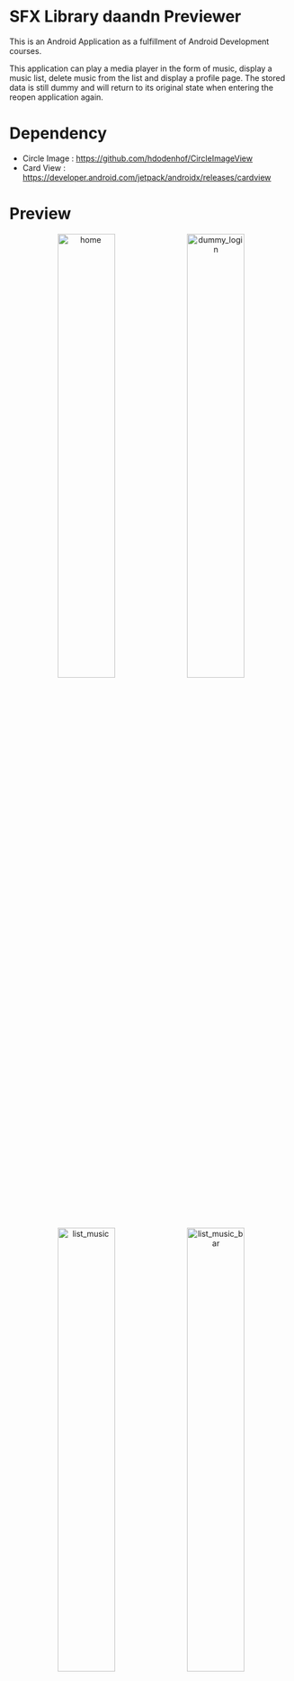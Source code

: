 # SFX Library daandn Previewer


This is an Android Application as a fulfillment of Android Development courses.

This application can play a media player in the form of music, display a music list, delete music from the list and display a profile page. The stored data is still dummy and will return to its original state when entering the reopen application again.

# Dependency
- Circle Image : https://github.com/hdodenhof/CircleImageView
- Card View : https://developer.android.com/jetpack/androidx/releases/cardview

# Preview
<p align="center">
  <img alt="home" src="https://user-images.githubusercontent.com/60127414/169384028-dccb04a5-7556-4572-8108-e2d60ebaadde.png" width="45%"/> <img alt="dummy_login" src="https://user-images.githubusercontent.com/60127414/169384567-96eeb838-80e1-4112-936a-3484a7f5850d.png" width="45%"/>
</p>

<p align="center">
  <img alt="list_music" src="https://user-images.githubusercontent.com/60127414/169384698-94ca14fb-10c8-48d9-a3a5-2659e32a84c1.png" width="45%"/> <img alt="list_music_bar" src="https://user-images.githubusercontent.com/60127414/169384783-09d74653-f2da-4310-beee-853785838562.png" width="45%"/>
</p>

<p align="center">
  <img alt="play_music" src="https://user-images.githubusercontent.com/60127414/169384904-e4822054-508a-4133-a585-fd0e9743ab2b.png" width="45%"/> <img alt="profile" src="https://user-images.githubusercontent.com/60127414/169384963-14744356-297f-428b-b745-88fdb6e154a5.png" width="45%"/>
</p>

<!-- <p align="center">
  <img 
    width="300"
    height="300"
    src="https://picsum.photos/300/300"
  >
</p>

| Services | ssssssssss |
|:---:|:---:|
| <img alt="dummy_login" src="https://user-images.githubusercontent.com/60127414/169384567-96eeb838-80e1-4112-936a-3484a7f5850d.png"/> | <img alt="dummy_login" src="https://user-images.githubusercontent.com/60127414/169384567-96eeb838-80e1-4112-936a-3484a7f5850d.png"/> | -->